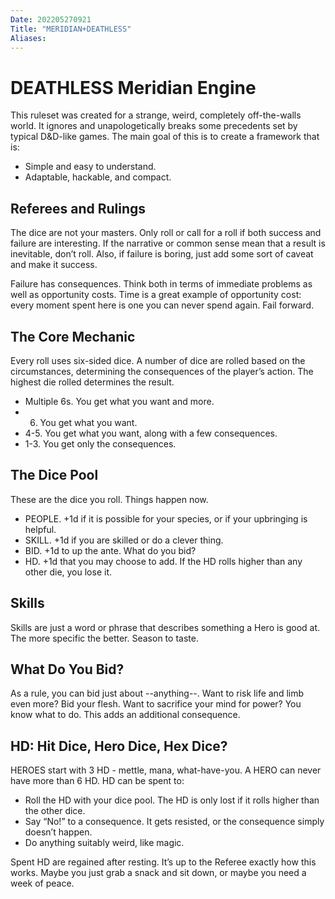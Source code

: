 ```yaml
---
Date: 202205270921
Title: "MERIDIAN+DEATHLESS"
Aliases:
---
```

# DEATHLESS Meridian Engine
This ruleset was created for a strange, weird, completely off-the-walls world. It ignores and unapologetically breaks some precedents set by typical D&D-like games. The main goal of this is to create a framework that is:

- Simple and easy to understand.
- Adaptable, hackable, and compact.

## Referees and Rulings
The dice are not your masters. Only roll or call for a roll if both success and failure are interesting. If the narrative or common sense mean that a result is inevitable, don’t roll. Also, if failure is boring, just add some sort of caveat and make it success.

Failure has consequences. Think both in terms of immediate problems as well as opportunity costs. Time is a great example of opportunity cost: every moment spent here is one you can never spend again. Fail forward.

## The Core Mechanic
Every roll uses six-sided dice. A number of dice are rolled based on the circumstances, determining the consequences of the player’s action. The highest die rolled determines the result.

- Multiple 6s. You get what you want and more.
- 6. You get what you want.
- 4-5. You get what you want, along with a few consequences.
- 1-3. You get only the consequences.

## The Dice Pool
These are the dice you roll. Things happen now.

- PEOPLE. +1d if it is possible for your species, or if your upbringing is helpful.
- SKILL. +1d if you are skilled or do a clever thing.
- BID. +1d to up the ante. What do you bid?
- HD. +1d that you may choose to add. If the HD rolls higher than any other die, you lose it.

## Skills
Skills are just a word or phrase that describes something a Hero is good at. The more specific the better. Season to taste.

## What Do You Bid?
As a rule, you can bid just about --anything--. Want to risk life and limb even more? Bid your flesh. Want to sacrifice your mind for power? You know what to do. This adds an additional consequence.

## HD: Hit Dice, Hero Dice, Hex Dice?
HEROES start with 3 HD - mettle, mana, what-have-you. A HERO can never have more than 6 HD. HD can be spent to:

- Roll the HD with your dice pool. The HD is only lost if it rolls higher than the other dice.
- Say “No!” to a consequence. It gets resisted, or the consequence simply doesn’t happen.
- Do anything suitably weird, like magic.

Spent HD are regained after resting. It’s up to the Referee exactly how this works. Maybe you just grab a snack and sit down, or maybe you need a week of peace.